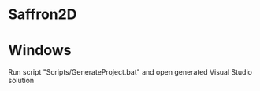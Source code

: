 # Saffron2D


# Windows
Run script "Scripts/GenerateProject.bat" and open generated Visual Studio solution
